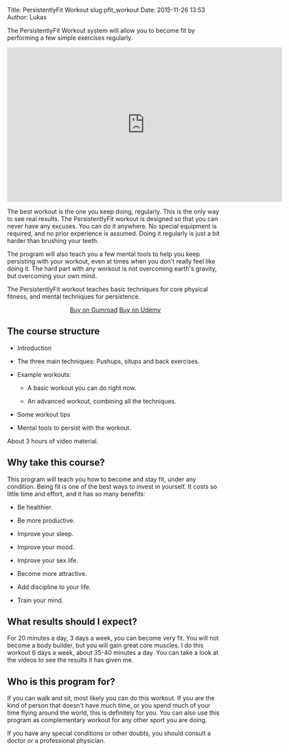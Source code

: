 Title: PersistentlyFit Workout
slug:pfit_workout
Date: 2015-11-26 13:53
Author: Lukas


The PersistentlyFit Workout system will allow you to become fit by performing a few simple exercises regularly.

<div style="text-align:center; margin:0 auto;">
<iframe width="640" height="360" src="https://www.youtube-nocookie.com/embed/wUPMMW0xK_s?rel=0" frameborder="0" allowfullscreen></iframe>
</div>

The best workout is the one you keep doing, regularly. This is the only way to see real results. The PersistentlyFit workout is designed so that you can never have any excuses. You can do it anywhere. No special equipment is required, and no prior experience is assumed. Doing it regularly is just a bit harder than brushing your teeth.

The program will also teach you a few mental tools to help you keep persisting with your workout, even at times when you don't really feel like doing it. The hard part with any workout is not overcoming earth's gravity, but overcoming your own mind.

The PersistentlyFit workout teaches basic techniques for core physical fitness,
and mental techniques for persistence.


<script src="https://gumroad.com/js/gumroad.js"></script>
<div style="text-align:center; margin:0 auto;">
<a target="_blank" class="gumroad-button" href="https://gum.co/XMbQx">Buy on Gumroad</a>
<a class="buy_button" href="https://www.udemy.com/persistentlyfit-workout/?couponCode=PFIT_WEBSITE10">
Buy on Udemy</a>
</div>

The course structure
--------------------

- Introduction

- The three main techniques: Pushups, situps and back exercises.

- Example workouts:

    - A basic workout you can do right now.

    - An advanced workout, combining all the techniques.

- Some workout tips

- Mental tools to persist with the workout.


About 3 hours of video material.


Why take this course?
---------------------

This program will teach you how to become and stay fit, under any condition. Being fit is one of the best ways to invest in yourself. It costs so little time and effort, and it has so many benefits:

- Be healthier.

- Be more productive.

- Improve your sleep.

- Improve your mood.

- Improve your sex life.

- Become more attractive.
- Add discipline to your life.

- Train your mind.



What results should I expect?
-----------------------------

For 20 minutes a day, 3 days a week, you can become very fit. You will not become a body builder, but you will gain great core muscles. I do this workout 6 days a week, about 35-40 minutes a day. You can take a look at the videos to see the results it has given me.

Who is this program for?
------------------------

If you can walk and sit, most likely you can do this workout. If you are the kind of person that doesn't have much time, or you spend much of your time flying around the world, this is definitely for you. You can also use this program as complementary workout for any other sport you are doing.

If you have any special conditions or other doubts, you should consult a doctor or a professional physician.

